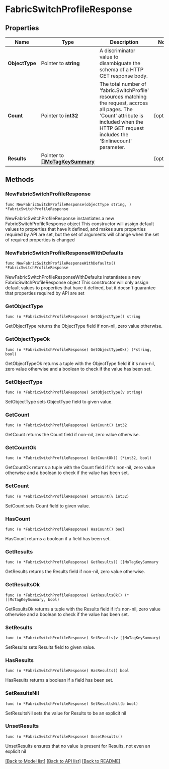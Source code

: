 # FabricSwitchProfileResponse

## Properties

Name | Type | Description | Notes
------------ | ------------- | ------------- | -------------
**ObjectType** | Pointer to **string** | A discriminator value to disambiguate the schema of a HTTP GET response body. | 
**Count** | Pointer to **int32** | The total number of &#39;fabric.SwitchProfile&#39; resources matching the request, accross all pages. The &#39;Count&#39; attribute is included when the HTTP GET request includes the &#39;$inlinecount&#39; parameter. | [optional] 
**Results** | Pointer to [**[]MoTagKeySummary**](MoTagKeySummary.md) |  | [optional] 

## Methods

### NewFabricSwitchProfileResponse

`func NewFabricSwitchProfileResponse(objectType string, ) *FabricSwitchProfileResponse`

NewFabricSwitchProfileResponse instantiates a new FabricSwitchProfileResponse object
This constructor will assign default values to properties that have it defined,
and makes sure properties required by API are set, but the set of arguments
will change when the set of required properties is changed

### NewFabricSwitchProfileResponseWithDefaults

`func NewFabricSwitchProfileResponseWithDefaults() *FabricSwitchProfileResponse`

NewFabricSwitchProfileResponseWithDefaults instantiates a new FabricSwitchProfileResponse object
This constructor will only assign default values to properties that have it defined,
but it doesn't guarantee that properties required by API are set

### GetObjectType

`func (o *FabricSwitchProfileResponse) GetObjectType() string`

GetObjectType returns the ObjectType field if non-nil, zero value otherwise.

### GetObjectTypeOk

`func (o *FabricSwitchProfileResponse) GetObjectTypeOk() (*string, bool)`

GetObjectTypeOk returns a tuple with the ObjectType field if it's non-nil, zero value otherwise
and a boolean to check if the value has been set.

### SetObjectType

`func (o *FabricSwitchProfileResponse) SetObjectType(v string)`

SetObjectType sets ObjectType field to given value.


### GetCount

`func (o *FabricSwitchProfileResponse) GetCount() int32`

GetCount returns the Count field if non-nil, zero value otherwise.

### GetCountOk

`func (o *FabricSwitchProfileResponse) GetCountOk() (*int32, bool)`

GetCountOk returns a tuple with the Count field if it's non-nil, zero value otherwise
and a boolean to check if the value has been set.

### SetCount

`func (o *FabricSwitchProfileResponse) SetCount(v int32)`

SetCount sets Count field to given value.

### HasCount

`func (o *FabricSwitchProfileResponse) HasCount() bool`

HasCount returns a boolean if a field has been set.

### GetResults

`func (o *FabricSwitchProfileResponse) GetResults() []MoTagKeySummary`

GetResults returns the Results field if non-nil, zero value otherwise.

### GetResultsOk

`func (o *FabricSwitchProfileResponse) GetResultsOk() (*[]MoTagKeySummary, bool)`

GetResultsOk returns a tuple with the Results field if it's non-nil, zero value otherwise
and a boolean to check if the value has been set.

### SetResults

`func (o *FabricSwitchProfileResponse) SetResults(v []MoTagKeySummary)`

SetResults sets Results field to given value.

### HasResults

`func (o *FabricSwitchProfileResponse) HasResults() bool`

HasResults returns a boolean if a field has been set.

### SetResultsNil

`func (o *FabricSwitchProfileResponse) SetResultsNil(b bool)`

 SetResultsNil sets the value for Results to be an explicit nil

### UnsetResults
`func (o *FabricSwitchProfileResponse) UnsetResults()`

UnsetResults ensures that no value is present for Results, not even an explicit nil

[[Back to Model list]](../README.md#documentation-for-models) [[Back to API list]](../README.md#documentation-for-api-endpoints) [[Back to README]](../README.md)


